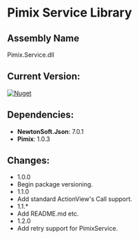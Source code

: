 Pimix Service Library
===

Assembly Name
---
Pimix.Service.dll

Current Version:
---
[![Nuget](https://img.shields.io/nuget/v/Pimix.Service.svg)](http://nuget.org/packages/Pimix.Service)

Dependencies:
---
 - **NewtonSoft.Json**: 7.0.1
 - **Pimix**: 1.0.3

Changes:
---
 - 1.0.0
  - Begin package versioning.
 - 1.1.0
  - Add standard ActionView's Call support.
 - 1.1.*
  - Add README.md etc.
 - 1.2.0
  - Add retry support for PimixService.
